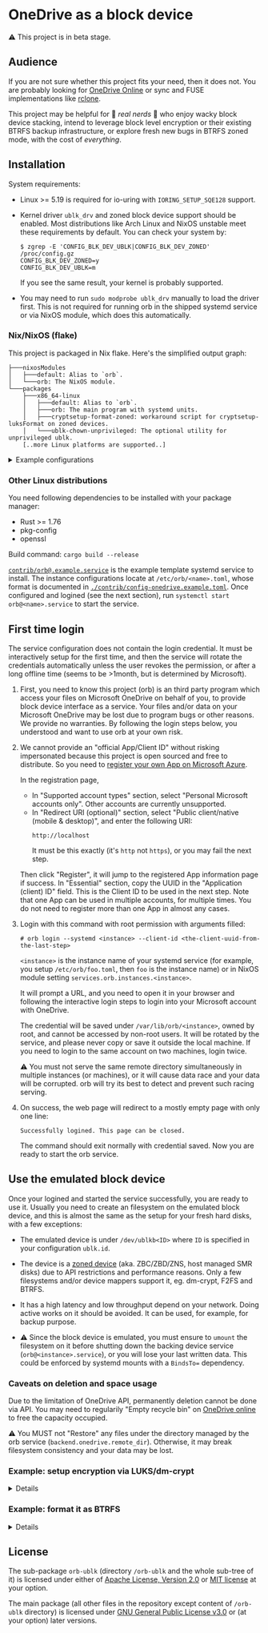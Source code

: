 # OneDrive as a block device

:warning: This project is in beta stage.

## Audience

If you are not sure whether this project fits your need, then it does not. You
are probably looking for
[OneDrive Online](https://onedrive.live.com/) or sync and FUSE implementations
like [rclone](https://github.com/rclone/rclone).

This project may be helpful for :penguin: *real nerds* :penguin: who enjoy
wacky block device stacking, intend to leverage block level encryption or their
existing BTRFS backup infrastructure, or explore fresh new bugs in BTRFS zoned
mode, with the cost of *everything*.

## Installation

System requirements:

- Linux >= 5.19 is required for io-uring with `IORING_SETUP_SQE128` support.

- Kernel driver `ublk_drv` and zoned block device support should be enabled.
  Most distributions like Arch Linux and NixOS unstable meet these requirements
  by default. You can check your system by:

  ```console
  $ zgrep -E 'CONFIG_BLK_DEV_UBLK|CONFIG_BLK_DEV_ZONED' /proc/config.gz
  CONFIG_BLK_DEV_ZONED=y
  CONFIG_BLK_DEV_UBLK=m
  ```
  If you see the same result, your kernel is probably supported.

- You may need to run `sudo modprobe ublk_drv` manually to load the driver
  first. This is not required for running orb in the shipped systemd service or
  via NixOS module, which does this automatically.

### Nix/NixOS (flake)

This project is packaged in Nix flake. Here's the simplified output graph:
```
├───nixosModules
│   ├───default: Alias to `orb`.
│   └───orb: The NixOS module.
└───packages
    ├───x86_64-linux
    │   ├───default: Alias to `orb`.
    │   ├───orb: The main program with systemd units.
    │   ├───cryptsetup-format-zoned: workaround script for cryptsetup-luksFormat on zoned devices.
    │   └───ublk-chown-unprivileged: The optional utility for unprivileged ublk.
    [..more Linux platforms are supported..]
```

<details>

<summary>Example configurations</summary>

To use the orb service, add the flake input `github:oxalica/orb`, and import
its NixOS modules.
```nix
# Example flake.nix for demostration. Please edit your own one to add changes.
{
  inputs.nixpkgs.url = "github:NixOS/nixpkgs/nixos-unstable";
  inputs.orb.url = "github:oxalica/orb";

  outputs = { nixpkgs, orb, ... }: {
    nixosConfigurations.your-system = nixpkgs.lib.nixosSystem {
      system = "x86_64-linux";
      modules = with nixosModules; [
        orb.nixosModules.orb
        ./path/to/your/configuration.nix
      ];
    };
  };
}
```

Now you can use the module in your `configuration.nix`:
```nix
{ ... }:
{
  services.orb.instances = {
    # The instance name. It coresponds to the systemd service
    # `orb@my-device.service`. By default it will not be automatically started.
    "my-device".settings = {
        # Required device id. It's recommended to start at 80.
        # This creates block device `/dev/ublkb80`.
        ublk.id = 80; 
        # Other settings and their defaults can be seen in
        # ./contrib/config-onedrive.example.toml
        device = {
          dev_size = "1TiB";
          zone_size = "256MiB";
          min_chunk_size = "1MiB";
          max_chunk_size = "256MiB";
        };
        backend.onedrive.remote_dir = "/orb";
    };
  };

  # If you want to mount the block device, you can create systemd mounts.
  # This is an example.
  systemd.mounts = [
    {
      type = "btrfs";
      # Fill in your filesystem UUID after mkfs.
      what = "/dev/disk/by-uuid/11111111-2222-3333-4444-555555555555";
      where = "/mnt/my-mount-point";
      # Do not forget dependencies.
      requires = [ "orb@my-device.service" ];
      after = [ "orb@my-device.service" ];
      # It's recommended to set `noatime` and `compress` to reduce write
      # frequency and amplification.
      options = "noatime,compress=zstd:7";
    }
  ];
}
```

Note that the service can only work after login and setup first. See the
following sections for details.

</details>

### Other Linux distributions

You need following dependencies to be installed with your package manager:
- Rust >= 1.76
- pkg-config
- openssl

Build command: `cargo build --release`

[`contrib/orb@.example.service`](./contrib/orb@.example.service)
is the example template systemd service to install.
The instance configurations locate at `/etc/orb/<name>.toml`, whose format is
documented in
[`./contrib/config-onedrive.example.toml`](./contrib/config-onedrive.example.toml).
Once configured and logined (see the next section), run
`systemctl start orb@<name>.service` to start the service.

## First time login

The service configuration does not contain the login credential. It must be
interactively setup for the first time, and then the service will rotate the
credentials automatically unless the user revokes the permission, or after a
long offline time (seems to be >1month, but is determined by Microsoft).

1.  First, you need to know this project (orb) is an third party program which
    access your files on Microsoft OneDrive on behalf of you, to provide block
    device interface as a service. Your files and/or data on your Microsoft
    OneDrive may be lost due to program bugs or other reasons. We provide no
    warranties. By following the login steps below, you understood and want to
    use orb at your own risk.

2.  We cannot provide an "official App/Client ID" without risking impersonated
    because this project is open sourced and free to distribute. So you need to
    [register your own App on Microsoft
    Azure](https://portal.azure.com/#view/Microsoft_AAD_RegisteredApps/ApplicationsListBlade).

    In the registration page, 
    - In "Supported account types" section, select "Personal Microsoft accounts
      only". Other accounts are currently unsupported.
    - In "Redirect URI (optional)" section, select "Public client/native
      (mobile & desktop)", and enter the following URI:
      ```text
      http://localhost
      ```
      It must be this exactly (it's `http` not `https`), or you may fail the
      next step.

    Then click "Register", it will jump to the registered App information page
    if success. In "Essential" section, copy the UUID in the "Application
    (client) ID" field. This is the Client ID to be used in the next step.
    Note that one App can be used in multiple accounts, for multiple times. You
    do not need to register more than one App in almost any cases.

3.  Login with this command with root permission with arguments filled:
    ```console
    # orb login --systemd <instance> --client-id <the-client-uuid-from-the-last-step>
    ```
    `<instance>` is the instance name of your systemd service (for example, you
    setup `/etc/orb/foo.toml`, then `foo` is the instance name) or in NixOS
    module setting `services.orb.instances.<instance>`.

    It will prompt a URL, and you need to open it in your browser and following
    the interactive login steps to login into your Microsoft account with
    OneDrive.

    The credential will be saved under `/var/lib/orb/<instance>`, owned by
    root, and cannot be accessed by non-root users. It will be rotated by the
    service, and please never copy or save it outside the local machine. If you
    need to login to the same account on two machines, login twice.

    :warning:
    You must not serve the same remote directory simultaneously in multiple
    instances (or machines), or it will cause data race and your data will be
    corrupted. orb will try its best to detect and prevent such racing serving.

4.  On success, the web page will redirect to a mostly empty page with only one line:
    ```text
    Successfully logined. This page can be closed.
    ```

    The command should exit normally with credential saved. Now you are ready
    to start the orb service.
   
## Use the emulated block device

Once your logined and started the service successfully, you are ready to use it.
Usually you need to create an filesystem on the emulated block device, and this
is almost the same as the setup for your fresh hard disks, with a few
exceptions:

- The emulated device is under `/dev/ublkb<ID>` where `ID` is specified in
  your configuration `ublk.id`.

- The device is a
  [zoned device](https://zonedstorage.io/docs/introduction/zoned-storage)
  (aka. ZBC/ZBD/ZNS, host managed SMR disks) due to API restrictions and
  performance reasons. Only a few filesystems and/or device mappers support it,
  eg. dm-crypt, F2FS and BTRFS.

- It has a high latency and low throughput depend on your network. Doing
  active works on it should be avoided. It can be used, for example, for
  backup purpose.

- :warning: Since the block device is emulated, you must ensure to `umount` the
  filesystem on it before shutting down the backing device service
  (`orb@<instance>.service`), or you will lose your last written data. This
  could be enforced by systemd mounts with a `BindsTo=` dependency.

### Caveats on deletion and space usage

Due to the limitation of OneDrive API, permanently deletion cannot be done via
API. You may need to regularily "Empty recycle bin" on [OneDrive
online](https://onedrive.live.com) to free the capacity occupied.

:warning: You MUST not "Restore" any files under the directory managed by the
orb service (`backend.onedrive.remote_dir`). Otherwise, it may break filesystem
consistency and your data may be lost.

### Example: setup encryption via LUKS/dm-crypt

<details>
<summary>
Details
</summary>

:warning: cryptsetup does not and probably will not support zoned devices
natively, because of non-trivial handling logic, see
[this issue](https://gitlab.com/cryptsetup/cryptsetup/-/issues/877) and
[this merge request](https://gitlab.com/cryptsetup/cryptsetup/-/merge_requests/638).
Generally you should avoid this unsupported usage, unless there is no other way
around.

:warning: Of course, this will destroy all of your data on the emulated device,
aka. the remote directory in OneDrive holding the data.

cryptsetup does not support formatting zoned devices, but dm-crypt supports it.
We need to format and place the LUKS2 header manually, and then it can be
opened and/or closed in the normal way. For convenience, there is a script
under
[`./contrib/cryptsetup-format-zoned.sh`](./contrib/cryptsetup-format-zoned.sh)
to mimic `cryptsetup luksFormat` as a workaround. Run:

```console
# ./contrib/cryptsetup-format-zoned.sh /dev/ublkb<ID> # Use a a password.
OR
# ./contrib/cryptsetup-format-zoned.sh /dev/ublkb<ID> /path/to/key/file # Use a key file.
```

Alternatively, you can run the script via flake package:
```console
$ nix shell github:oxalica/orb#cryptsetup-format-zoned -c sudo cryptsetup-format-zoned /dev/ublkb<ID>
```

Note that editing header, ie. adding or removing keys, also requires careful
manual operations. You need do it yourself when needed.

After formatting the block device, you can open and/or close it in the normal
way:
```console
# cryptsetup luksOpen /dev/ublkb<ID> my-device-unencrypted
# cryptsetup close my-device-unencrypted
```

If you are using key files, you can also use systemd-cryptsetup services to
manage dm-crypt. This is useful when you want to specify dependencies to
`orb@<instance>.service` and downstream services, eg. backup services.
```nix
{ ... }:
{
  environment.etc."crypttab".text = ''
    mydecrypteddev /dev/ublkb<ID> /path/to/key/file noauto
  '';
  systemd.services."systemd-cryptsetup@mydecrypteddev" = {
    # Inform Nix that this is an overriding units for auto-generated ones.
    overrideStrategy = "asDropin";
    # Specify dependencies to the orb service.
    bindsTo = [ "orb@my-instance.service" ];
    after = [ "orb@my-instance.service" ];
  };
}
```

</details>

### Example: format it as BTRFS

<details>
<summary>
Details
</summary>

:warning: Of course, this will destroy all of your data on the emulated device,
aka. the remote directory in OneDrive holding the data.

It is recommended to format BTRFS with `block-group-tree` feature enabled, to
dramastically reduce mounting time (~50s to ~2s). You need btrfs-progs >= 6.8.1
with [a relevant bug](https://github.com/kdave/btrfs-progs/issues/765) getting fixed.

```console
# mkfs.btrfs /dev/ublkb<ID> -O block-group-tree
```

`zoned` feature will be automatically detected and enabled without manual
specification.

Now you can mount it and do read/write operations. These are recommended mount
options (disable atime, high level zstd compression enabled):
```console
sudo mount -t btrfs -o noatime,compress=zstd:7 /dev/ublkb<ID> /mnt/my-mount-point
```

</details>

## License

The sub-package `orb-ublk` (directory `/orb-ublk` and the whole sub-tree of it)
is licensed under either of [Apache License, Version
2.0](./orb-ublk/LICENSE-APACHE) or [MIT license](./orb-ublk/LICENSE-MIT) at
your option.

The main package (all other files in the repository except content of
`/orb-ublk` directory) is licensed under [GNU General Public License
v3.0](./LICENSE-GPL-3.0) or (at your option) later versions.
